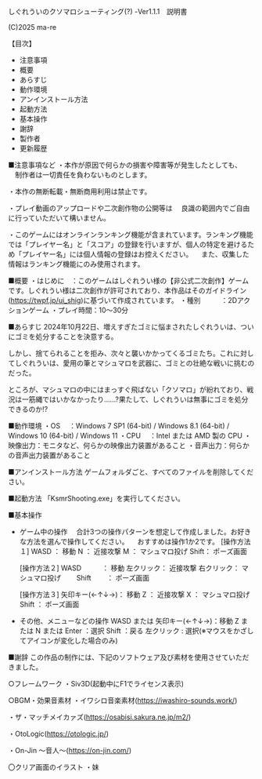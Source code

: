 しぐれういのクソマロシューティング(?) -Ver1.1.1　説明書

(C)2025 ma-re

【目次】
 - 注意事項
 - 概要
 - あらすじ
 - 動作環境
 - アンインストール方法
 - 起動方法
 - 基本操作
 - 謝辞
 - 製作者
 - 更新履歴

■注意事項など
・本作が原因で何らかの損害や障害等が発生したとしても、
　制作者は一切責任を負わないものとします。

・本作の無断転載・無断商用利用は禁止です。

・プレイ動画のアップロードや二次創作物の公開等は
　良識の範囲内でご自由に行っていただいて構いません。

・このゲームにはオンラインランキング機能が含まれています。ランキング機能では「プレイヤー名」と「スコア」の登録を行いますが、個人の特定を避けるため「プレイヤー名」には個人情報の登録はお控えください。
　また、収集した情報はランキング機能にのみ使用されます。


■概要
・はじめに　：このゲームはしぐれうい様の【非公式二次創作】ゲームです。しぐれうい様は二次創作が許可されており、本作品はそのガイドライン(https://twpf.jp/ui_shig)に基づいて作成されています。
・種別　　　：2Dアクションゲーム
・プレイ時間：10～30分


■あらすじ
2024年10月22日、増えすぎたゴミに悩まされたしぐれういは、ついにゴミを処分することを決意する。

しかし、捨てられることを拒み、次々と襲いかかってくるゴミたち。これに対してしぐれういは、愛用の筆とマシュマロを武器に、ゴミとの壮絶な戦いに挑むのだった。

ところが、マシュマロの中にはまっすぐ飛ばない「クソマロ」が紛れており、戦況は一筋縄ではいかなかったり......?果たして、しぐれういは無事にゴミを処分できるのか!?


■動作環境
・OS	　：Windows 7 SP1 (64-bit) / Windows 8.1 (64-bit) / Windows 10 (64-bit) / Windows 11
・CPU	　：Intel または AMD 製の CPU
・映像出力：モニタなど、何らかの映像出力装置があること
・音声出力：何らかの音声出力装置があること


■アンインストール方法
ゲームフォルダごと、すべてのファイルを削除してください。


■起動方法
「KsmrShooting.exe」を実行してください。


■基本操作
* ゲーム中の操作
  　合計3つの操作パターンを想定して作成しました。お好きな方法を選んで操作してください。
　おすすめは操作1か2です。
  [操作方法１]
    WASD ： 移動
    N    ： 近接攻撃
    M    ： マシュマロ投げ
    Shift： ポーズ画面

  [操作方法２]
    WASD　　　： 移動
    左クリック： 近接攻撃
    右クリック： マシュマロ投げ
　　Shift　　 ： ポーズ画面

  [操作方法３]
    矢印キー(←↑↓→)： 移動
    Z                 ： 近接攻撃
    X                 ： マシュマロ投げ
    Shift             ： ポーズ画面


* その他、メニューなどの操作
  WASD または 矢印キー(←↑↓→)：移動
  Z または N または Enter       ：選択
  Shift                          ：戻る
  左クリック                     : 選択(※マウスをかざしてアイコンが変化した場合のみ)


■謝辞
この作品の制作には、下記のソフトウェア及び素材を使用させていただきました。

○フレームワーク
・Siv3D(起動中にF1でライセンス表示)

○BGM・効果音素材
・イワシロ音楽素材(https://iwashiro-sounds.work/)

・ザ・マッチメイカァズ(https://osabisi.sakura.ne.jp/m2/)

・OtoLogic(https://otologic.jp/)

・On-Jin ～音人～(https://on-jin.com/)

〇クリア画面のイラスト
・妹
